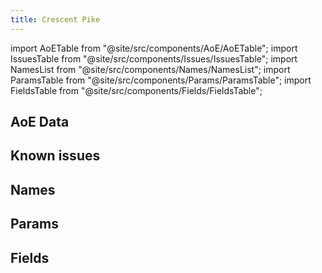 ```yaml
---
title: Crescent Pike
---
```


import AoETable from "@site/src/components/AoE/AoETable";
import IssuesTable from "@site/src/components/Issues/IssuesTable";
import NamesList from "@site/src/components/Names/NamesList";
import ParamsTable from "@site/src/components/Params/ParamsTable";
import FieldsTable from "@site/src/components/Fields/FieldsTable";

## AoE Data

<AoETable item_key="crescentpike" data_src="weapon" />

## Known issues

<IssuesTable item_key="crescentpike" data_src="weapon" />

## Names

<NamesList item_key="crescentpike" data_src="weapon" />

## Params

<ParamsTable item_key="crescentpike" data_src="weapon" />

## Fields

<FieldsTable item_key="crescentpike" data_src="weapon" />
